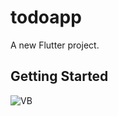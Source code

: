 # todoapp

A new Flutter project.

## Getting Started

![VB](https://pbs.twimg.com/media/EG2_ZECXkAAuIHh?format=jpg&name=4096x4096)